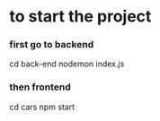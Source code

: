 # to start the project
### first go to backend
cd back-end
nodemon index.js

### then frontend
cd cars
npm start


